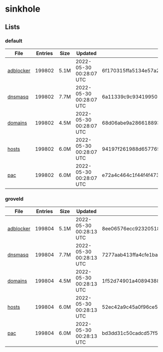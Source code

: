 # sinkhole

## Lists

### default

|File|Entries|Size|Updated|Hash|
|-|-|-|-|-|
|[adblocker](https://raw.githubusercontent.com/groveld/sinkhole/lists/default/adblocker.txt)|199802|5.1M|2022-05-30 00:28:07 UTC|6f170315ffa5134e57a243f48d648f0d3298c2736d7e5885d721a2ba9915ba8f|
|[dnsmasq](https://raw.githubusercontent.com/groveld/sinkhole/lists/default/dnsmasq.txt)|199802|7.7M|2022-05-30 00:28:07 UTC|6a11339c9c9341995038a412bd009c10e4fd9c46d319e1eb0a07a71f0f61603f|
|[domains](https://raw.githubusercontent.com/groveld/sinkhole/lists/default/domains.txt)|199802|4.5M|2022-05-30 00:28:07 UTC|68d06abe9a28661889390169b37b38b94e4ef5357ce3358a663a6b6094eee8b0|
|[hosts](https://raw.githubusercontent.com/groveld/sinkhole/lists/default/hosts.txt)|199802|6.0M|2022-05-30 00:28:07 UTC|94197f261988d6577653278ed9bb48aa8b9ecf159c24c92bc951fb75abcfd808|
|[pac](https://raw.githubusercontent.com/groveld/sinkhole/lists/default/pac.txt)|199802|6.0M|2022-05-30 00:28:07 UTC|e72a4c464c1f44f4f47310349ffc91a18e7b2658b4c9b254bf3d9f4f123392db|

### groveld

|File|Entries|Size|Updated|Hash|
|-|-|-|-|-|
|[adblocker](https://raw.githubusercontent.com/groveld/sinkhole/lists/groveld/adblocker.txt)|199804|5.1M|2022-05-30 00:28:13 UTC|8ee06576ecc9232051801b4bab934f4659933e9e9654bdd1a9d7e02adf4ab7ee|
|[dnsmasq](https://raw.githubusercontent.com/groveld/sinkhole/lists/groveld/dnsmasq.txt)|199804|7.7M|2022-05-30 00:28:13 UTC|7277aab413ffa4cfe1ba88e5bf55c5888c8a65493366ec74ce1abe7159f8da16|
|[domains](https://raw.githubusercontent.com/groveld/sinkhole/lists/groveld/domains.txt)|199804|4.5M|2022-05-30 00:28:13 UTC|1f52d74901a40894388bd1e365cf144622b8f7ccaea5e3329099a29aa0f17da2|
|[hosts](https://raw.githubusercontent.com/groveld/sinkhole/lists/groveld/hosts.txt)|199804|6.0M|2022-05-30 00:28:13 UTC|52ec42a9c45a0f96ce5b75db8ef7092f029eb92b8d76f5228d88ae6946289b52|
|[pac](https://raw.githubusercontent.com/groveld/sinkhole/lists/groveld/pac.txt)|199804|6.0M|2022-05-30 00:28:13 UTC|bd3dd31c50cadcd57f5067bfc2bf751df127b3c2d7388fb6d8babcc3f78345bf|
